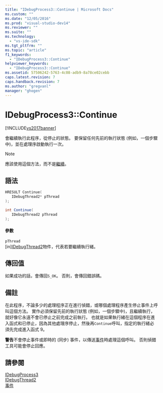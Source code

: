 ```yaml
---
title: "IDebugProcess3::Continue | Microsoft Docs"
ms.custom: ""
ms.date: "12/05/2016"
ms.prod: "visual-studio-dev14"
ms.reviewer: ""
ms.suite: ""
ms.technology: 
  - "vs-ide-sdk"
ms.tgt_pltfrm: ""
ms.topic: "article"
f1_keywords: 
  - "IDebugProcess3::Continue"
helpviewer_keywords: 
  - "IDebugProcess3::Continue"
ms.assetid: 57506242-5763-4c08-adb9-8a78ce02cebb
caps.latest.revision: 7
caps.handback.revision: 7
ms.author: "gregvanl"
manager: "ghogen"
---
```

# IDebugProcess3::Continue
[!INCLUDE[vs2017banner](../../../code-quality/includes/vs2017banner.md)]

會繼續執行此程序，從停止的狀態。  要保留任何先前的執行狀態 \(例如，一個步驟中\)，並在處理序啟動執行一次。  
  
> [!NOTE]
>  應該使用這個方法，而不是[繼續](../../../extensibility/debugger/reference/idebugprogram2-continue.md)。  
  
## 語法  
  
```cpp  
HRESULT Continue(  
   IDebugThread2* pThread  
);  
```  
  
```c#  
int Continue(  
   IDebugThread2 pThread  
);  
```  
  
#### 參數  
 `pThread`  
 \[in\][IDebugThread2](../../../extensibility/debugger/reference/idebugthread2.md)物件，代表若要繼續執行緒。  
  
## 傳回值  
 如果成功的話，會傳回`S_OK`。 否則，會傳回錯誤碼。  
  
## 備註  
 在此程序，不論多少的處理程序正在進行偵錯，或哪個處理程序產生停止事件上呼叫這個方法。  實作必須保留先前的執行狀態 \(例如，一個步驟中\)，且繼續執行，就好像它永遠不會已停止之前完成之前執行。  也就是如果執行緒在這個程序在進入函式和已停止，因為其他處理序停止，然後再`Continue`呼叫，指定的執行緒必須先完成進入函式 9。  
  
 **警告**不會停止事件或即時的 \(同步\) 事件，以傳送[事件](../../../extensibility/debugger/reference/idebugeventcallback2-event.md)時處理這個呼叫。 否則偵錯工具可能會停止回應。  
  
## 請參閱  
 [IDebugProcess3](../../../extensibility/debugger/reference/idebugprocess3.md)   
 [IDebugThread2](../../../extensibility/debugger/reference/idebugthread2.md)   
 [事件](../../../extensibility/debugger/reference/idebugeventcallback2-event.md)